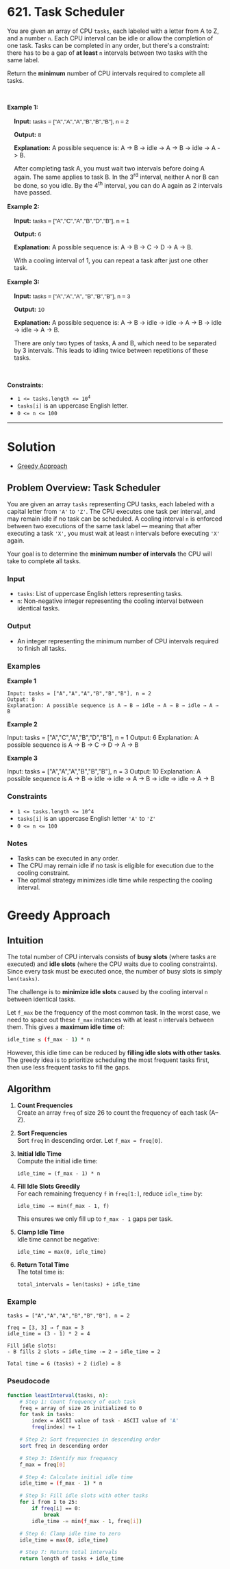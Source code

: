 # 621. Task Scheduler

<p>You are given an array of CPU <code>tasks</code>, each labeled with a letter from A to Z, and a number <code>n</code>. Each CPU interval can be idle or allow the completion of one task. Tasks can be completed in any order, but there's a constraint: there has to be a gap of <strong>at least</strong> <code>n</code> intervals between two tasks with the same label.</p>

<p>Return the <strong>minimum</strong> number of CPU intervals required to complete all tasks.</p>

<p>&nbsp;</p>
<p><strong class="example">Example 1:</strong></p>

<div class="example-block" style="border-color: var(--border-tertiary); border-left-width: 2px; color: var(--text-secondary); font-size: 0.875rem; margin-bottom: 1rem; margin-top: 1rem; overflow: visible; padding-left: 1rem;">
<p><strong>Input:</strong> <span class="example-io" style="font-family: Menlo, sans-serif; font-size: 0.85rem;">tasks = ["A","A","A","B","B","B"], n = 2</span></p>

<p><strong>Output:</strong> <span class="example-io" style="font-family: Menlo, sans-serif; font-size: 0.85rem;">8</span></p>

<p><strong>Explanation:</strong> A possible sequence is: A -&gt; B -&gt; idle -&gt; A -&gt; B -&gt; idle -&gt; A -&gt; B.</p>

<p>After completing task A, you must wait two intervals before doing A again. The same applies to task B. In the 3<sup>rd</sup> interval, neither A nor B can be done, so you idle. By the 4<sup>th</sup> interval, you can do A again as 2 intervals have passed.</p>
</div>

<p><strong class="example">Example 2:</strong></p>

<div class="example-block" style="border-color: var(--border-tertiary); border-left-width: 2px; color: var(--text-secondary); font-size: 0.875rem; margin-bottom: 1rem; margin-top: 1rem; overflow: visible; padding-left: 1rem;">
<p><strong>Input:</strong> <span class="example-io" style="font-family: Menlo, sans-serif; font-size: 0.85rem;">tasks = ["A","C","A","B","D","B"], n = 1</span></p>

<p><strong>Output:</strong> <span class="example-io" style="font-family: Menlo, sans-serif; font-size: 0.85rem;">6</span></p>

<p><strong>Explanation:</strong> A possible sequence is: A -&gt; B -&gt; C -&gt; D -&gt; A -&gt; B.</p>

<p>With a cooling interval of 1, you can repeat a task after just one other task.</p>
</div>

<p><strong class="example">Example 3:</strong></p>

<div class="example-block" style="border-color: var(--border-tertiary); border-left-width: 2px; color: var(--text-secondary); font-size: 0.875rem; margin-bottom: 1rem; margin-top: 1rem; overflow: visible; padding-left: 1rem;">
<p><strong>Input:</strong> <span class="example-io" style="font-family: Menlo, sans-serif; font-size: 0.85rem;">tasks = ["A","A","A", "B","B","B"], n = 3</span></p>

<p><strong>Output:</strong> <span class="example-io" style="font-family: Menlo, sans-serif; font-size: 0.85rem;">10</span></p>

<p><strong>Explanation:</strong> A possible sequence is: A -&gt; B -&gt; idle -&gt; idle -&gt; A -&gt; B -&gt; idle -&gt; idle -&gt; A -&gt; B.</p>

<p>There are only two types of tasks, A and B, which need to be separated by 3 intervals. This leads to idling twice between repetitions of these tasks.</p>
</div>

<p>&nbsp;</p>
<p><strong>Constraints:</strong></p>

<ul>
	<li><code>1 &lt;= tasks.length &lt;= 10<sup>4</sup></code></li>
	<li><code>tasks[i]</code> is an uppercase English letter.</li>
	<li><code>0 &lt;= n &lt;= 100</code></li>
</ul>

---

# Solution

- [Greedy Approach](#greedy-approach)

## **Problem Overview: Task Scheduler**

You are given an array `tasks` representing CPU tasks, each labeled with a capital letter from `'A'` to `'Z'`. The CPU executes one task per interval, and may remain idle if no task can be scheduled. A cooling interval `n` is enforced between two executions of the same task label — meaning that after executing a task `'X'`, you must wait at least `n` intervals before executing `'X'` again.

Your goal is to determine the **minimum number of intervals** the CPU will take to complete all tasks.

### Input

- `tasks`: List of uppercase English letters representing tasks.
- `n`: Non-negative integer representing the cooling interval between identical tasks.

### Output

- An integer representing the minimum number of CPU intervals required to finish all tasks.

### Examples

**Example 1**

```text
Input: tasks = ["A","A","A","B","B","B"], n = 2
Output: 8
Explanation: A possible sequence is A → B → idle → A → B → idle → A → B
```

**Example 2**

Input: tasks = ["A","C","A","B","D","B"], n = 1
Output: 6
Explanation: A possible sequence is A → B → C → D → A → B

**Example 3**

Input: tasks = ["A","A","A","B","B","B"], n = 3
Output: 10
Explanation: A possible sequence is A → B → idle → idle → A → B → idle → idle → A → B

### Constraints

- `1 <= tasks.length <= 10^4`
- `tasks[i]` is an uppercase English letter `'A'` to `'Z'`
- `0 <= n <= 100`

### Notes

- Tasks can be executed in any order.
- The CPU may remain idle if no task is eligible for execution due to the cooling constraint.
- The optimal strategy minimizes idle time while respecting the cooling interval.

# Greedy Approach

## **Intuition**

The total number of CPU intervals consists of **busy slots** (where tasks are executed) and **idle slots** (where the CPU waits due to cooling constraints). Since every task must be executed once, the number of busy slots is simply `len(tasks)`.

The challenge is to **minimize idle slots** caused by the cooling interval `n` between identical tasks.

Let `f_max` be the frequency of the most common task. In the worst case, we need to space out these `f_max` instances with at least `n` intervals between them. This gives a **maximum idle time** of:

```sh
idle_time ≤ (f_max - 1) * n
```

However, this idle time can be reduced by **filling idle slots with other tasks**. The greedy idea is to prioritize scheduling the most frequent tasks first, then use less frequent tasks to fill the gaps.

## **Algorithm**

1. **Count Frequencies**  
   Create an array `freq` of size 26 to count the frequency of each task (A–Z).

2. **Sort Frequencies**  
   Sort `freq` in descending order. Let `f_max = freq[0]`.

3. **Initial Idle Time**  
   Compute the initial idle time:
   ```
   idle_time = (f_max - 1) * n
   ```

4. **Fill Idle Slots Greedily**  
   For each remaining frequency `f` in `freq[1:]`, reduce `idle_time` by:
   ```
   idle_time -= min(f_max - 1, f)
   ```
   This ensures we only fill up to `f_max - 1` gaps per task.

5. **Clamp Idle Time**  
   Idle time cannot be negative:
   ```
   idle_time = max(0, idle_time)
   ```

6. **Return Total Time**  
   The total time is:
   ```
   total_intervals = len(tasks) + idle_time
   ```

### Example

```text
tasks = ["A","A","A","B","B","B"], n = 2

freq = [3, 3] → f_max = 3
idle_time = (3 - 1) * 2 = 4

Fill idle slots:
- B fills 2 slots → idle_time -= 2 → idle_time = 2

Total time = 6 (tasks) + 2 (idle) = 8
```

### **Pseudocode**

```sh
function leastInterval(tasks, n):
    # Step 1: Count frequency of each task
    freq = array of size 26 initialized to 0
    for task in tasks:
        index = ASCII value of task - ASCII value of 'A'
        freq[index] += 1

    # Step 2: Sort frequencies in descending order
    sort freq in descending order

    # Step 3: Identify max frequency
    f_max = freq[0]

    # Step 4: Calculate initial idle time
    idle_time = (f_max - 1) * n

    # Step 5: Fill idle slots with other tasks
    for i from 1 to 25:
        if freq[i] == 0:
            break
        idle_time -= min(f_max - 1, freq[i])

    # Step 6: Clamp idle time to zero
    idle_time = max(0, idle_time)

    # Step 7: Return total intervals
    return length of tasks + idle_time
```
